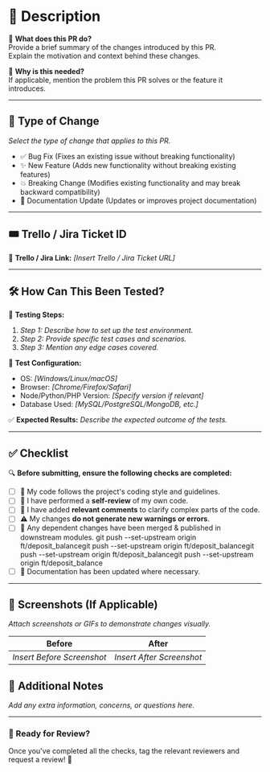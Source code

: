 <!-- # Description

Please include a summary of what the PR does adding Please relevant motivation and context.

## Type of change

Please delete options that are not relevant.

- [ ] Bug fix (non-breaking change which fixes an issue)
- [ ] New feature (non-breaking change which adds functionality)
- [ ] Breaking change (fix or feature that would cause existing functionality to not work as expected)
- [ ] This change requires a documentation update

## Trello / Jira Ticket ID 

Please add a link to the Trello / Jira ticket for the task.

## How Can This Been Tested?

Please describe the tests that you ran to verify your changes. Provide instructions so we can reproduce. Please also list any relevant details for your test scenario/configuration


## Checklist:

- [ ] My code follows the style guidelines of this project
- [ ] I have performed a self-review of my own code
- [ ] I have commented my code, particularly in hard-to-understand areas
- [ ] My changes generate no new warnings
- [ ] Any dependent changes have been merged and published in downstream modules

# Screenshots

Add relevant screenshots incase they are relevant -->


# 🚀 Description

🔹 **What does this PR do?**  
Provide a brief summary of the changes introduced by this PR.  
Explain the motivation and context behind these changes.  

🔹 **Why is this needed?**  
If applicable, mention the problem this PR solves or the feature it introduces.

---

## 🔄 Type of Change  

_Select the type of change that applies to this PR._  

- ✅ Bug Fix (Fixes an existing issue without breaking functionality)  
- ✨ New Feature (Adds new functionality without breaking existing features)  
- 💥 Breaking Change (Modifies existing functionality and may break backward compatibility)  
- 📖 Documentation Update (Updates or improves project documentation)  

---

## 🎟️ Trello / Jira Ticket ID  

🔗 **Trello / Jira Link:** _[Insert Trello / Jira Ticket URL]_  

---

## 🛠️ How Can This Been Tested?  

🧪 **Testing Steps:**  
1. _Step 1: Describe how to set up the test environment._  
2. _Step 2: Provide specific test cases and scenarios._  
3. _Step 3: Mention any edge cases covered._  

📌 **Test Configuration:**  
- OS: _[Windows/Linux/macOS]_  
- Browser: _[Chrome/Firefox/Safari]_  
- Node/Python/PHP Version: _[Specify version if relevant]_  
- Database Used: _[MySQL/PostgreSQL/MongoDB, etc.]_  

✅ **Expected Results:** _Describe the expected outcome of the tests._  

---

## ✅ Checklist  

🔍 **Before submitting, ensure the following checks are completed:**  

- [ ] 🔹 My code follows the project's coding style and guidelines.  
- [ ] 📝 I have performed a **self-review** of my own code.  
- [ ] 💬 I have added **relevant comments** to clarify complex parts of the code.  
- [ ] ⚠️ My changes **do not generate new warnings or errors**.  
- [ ] 🔗 Any dependent changes have been merged & published in downstream modules.  git push --set-upstream origin ft/deposit_balancegit push --set-upstream origin ft/deposit_balancegit push --set-upstream origin ft/deposit_balancegit push --set-upstream origin ft/deposit_balance
- [ ] 📖 Documentation has been updated where necessary.  

---

## 📸 Screenshots (If Applicable)  

_Attach screenshots or GIFs to demonstrate changes visually._  

| Before | After |
|--------|-------|
| _Insert Before Screenshot_ | _Insert After Screenshot_ |


## 📌 Additional Notes  

_Add any extra information, concerns, or questions here._  

---

### **🚀 Ready for Review?**  
Once you've completed all the checks, tag the relevant reviewers and request a review! 🎯  
